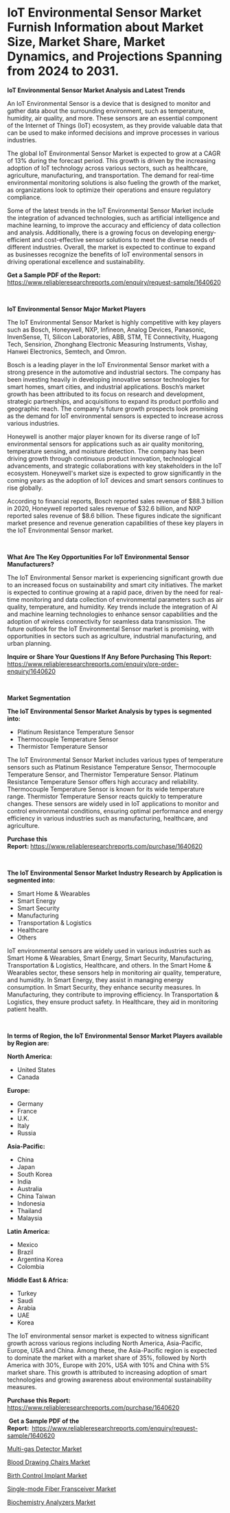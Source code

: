 <p><h1>IoT Environmental Sensor Market Furnish Information about Market Size, Market Share, Market Dynamics, and Projections Spanning from 2024 to 2031.</h1></p><p><strong>IoT Environmental Sensor Market Analysis and Latest Trends</strong></p>
<p><p>An IoT Environmental Sensor is a device that is designed to monitor and gather data about the surrounding environment, such as temperature, humidity, air quality, and more. These sensors are an essential component of the Internet of Things (IoT) ecosystem, as they provide valuable data that can be used to make informed decisions and improve processes in various industries.</p><p>The global IoT Environmental Sensor Market is expected to grow at a CAGR of 13% during the forecast period. This growth is driven by the increasing adoption of IoT technology across various sectors, such as healthcare, agriculture, manufacturing, and transportation. The demand for real-time environmental monitoring solutions is also fueling the growth of the market, as organizations look to optimize their operations and ensure regulatory compliance.</p><p>Some of the latest trends in the IoT Environmental Sensor Market include the integration of advanced technologies, such as artificial intelligence and machine learning, to improve the accuracy and efficiency of data collection and analysis. Additionally, there is a growing focus on developing energy-efficient and cost-effective sensor solutions to meet the diverse needs of different industries. Overall, the market is expected to continue to expand as businesses recognize the benefits of IoT environmental sensors in driving operational excellence and sustainability.</p></p>
<p><strong>Get a Sample PDF of the Report:&nbsp;</strong> <a href="https://www.reliableresearchreports.com/enquiry/request-sample/1640620">https://www.reliableresearchreports.com/enquiry/request-sample/1640620</a></p>
<p>&nbsp;</p>
<p><strong>IoT Environmental Sensor Major Market Players</strong></p>
<p><p>The IoT Environmental Sensor Market is highly competitive with key players such as Bosch, Honeywell, NXP, Infineon, Analog Devices, Panasonic, InvenSense, TI, Silicon Laboratories, ABB, STM, TE Connectivity, Huagong Tech, Sensirion, Zhonghang Electronic Measuring Instruments, Vishay, Hanwei Electronics, Semtech, and Omron.</p><p>Bosch is a leading player in the IoT Environmental Sensor market with a strong presence in the automotive and industrial sectors. The company has been investing heavily in developing innovative sensor technologies for smart homes, smart cities, and industrial applications. Bosch’s market growth has been attributed to its focus on research and development, strategic partnerships, and acquisitions to expand its product portfolio and geographic reach. The company's future growth prospects look promising as the demand for IoT environmental sensors is expected to increase across various industries.</p><p>Honeywell is another major player known for its diverse range of IoT environmental sensors for applications such as air quality monitoring, temperature sensing, and moisture detection. The company has been driving growth through continuous product innovation, technological advancements, and strategic collaborations with key stakeholders in the IoT ecosystem. Honeywell's market size is expected to grow significantly in the coming years as the adoption of IoT devices and smart sensors continues to rise globally.</p><p>According to financial reports, Bosch reported sales revenue of $88.3 billion in 2020, Honeywell reported sales revenue of $32.6 billion, and NXP reported sales revenue of $8.6 billion. These figures indicate the significant market presence and revenue generation capabilities of these key players in the IoT Environmental Sensor market.</p></p>
<p>&nbsp;</p>
<p><strong>What Are The Key Opportunities For IoT Environmental Sensor Manufacturers?</strong></p>
<p><p>The IoT Environmental Sensor market is experiencing significant growth due to an increased focus on sustainability and smart city initiatives. The market is expected to continue growing at a rapid pace, driven by the need for real-time monitoring and data collection of environmental parameters such as air quality, temperature, and humidity. Key trends include the integration of AI and machine learning technologies to enhance sensor capabilities and the adoption of wireless connectivity for seamless data transmission. The future outlook for the IoT Environmental Sensor market is promising, with opportunities in sectors such as agriculture, industrial manufacturing, and urban planning.</p></p>
<p><strong>Inquire or Share Your Questions If Any Before Purchasing This Report:</strong> <a href="https://www.reliableresearchreports.com/enquiry/pre-order-enquiry/1640620">https://www.reliableresearchreports.com/enquiry/pre-order-enquiry/1640620</a></p>
<p>&nbsp;</p>
<p><strong>Market Segmentation</strong></p>
<p><strong>The IoT Environmental Sensor Market Analysis by types is segmented into:</strong></p>
<p><ul><li>Platinum Resistance Temperature Sensor</li><li>Thermocouple Temperature Sensor</li><li>Thermistor Temperature Sensor</li></ul></p>
<p><p>The IoT Environmental Sensor Market includes various types of temperature sensors such as Platinum Resistance Temperature Sensor, Thermocouple Temperature Sensor, and Thermistor Temperature Sensor. Platinum Resistance Temperature Sensor offers high accuracy and reliability. Thermocouple Temperature Sensor is known for its wide temperature range. Thermistor Temperature Sensor reacts quickly to temperature changes. These sensors are widely used in IoT applications to monitor and control environmental conditions, ensuring optimal performance and energy efficiency in various industries such as manufacturing, healthcare, and agriculture.</p></p>
<p><strong>Purchase this Report:&nbsp;</strong><a href="https://www.reliableresearchreports.com/purchase/1640620">https://www.reliableresearchreports.com/purchase/1640620</a></p>
<p>&nbsp;</p>
<p><strong>The IoT Environmental Sensor Market Industry Research by Application is segmented into:</strong></p>
<p><ul><li>Smart Home & Wearables</li><li>Smart Energy</li><li>Smart Security</li><li>Manufacturing</li><li>Transportation & Logistics</li><li>Healthcare</li><li>Others</li></ul></p>
<p><p>IoT environmental sensors are widely used in various industries such as Smart Home & Wearables, Smart Energy, Smart Security, Manufacturing, Transportation & Logistics, Healthcare, and others. In the Smart Home & Wearables sector, these sensors help in monitoring air quality, temperature, and humidity. In Smart Energy, they assist in managing energy consumption. In Smart Security, they enhance security measures. In Manufacturing, they contribute to improving efficiency. In Transportation & Logistics, they ensure product safety. In Healthcare, they aid in monitoring patient health.</p></p>
<p>&nbsp;</p>
<p><strong>In terms of Region, the IoT Environmental Sensor Market Players available by Region are:</strong></p>
<p>
    <p> <strong> North America: </strong>
        <ul>
            <li>United States</li>
            <li>Canada</li>
        </ul>
        </p> 
    <p> <strong> Europe: </strong>
        <ul>
            <li>Germany</li>
            <li>France</li>
            <li>U.K.</li>
            <li>Italy</li>
            <li>Russia</li>
        </ul>
        </p> 
    <p> <strong> Asia-Pacific: </strong>
        <ul>
            <li>China</li>
            <li>Japan</li>
            <li>South Korea</li>
            <li>India</li>
            <li>Australia</li>
            <li>China Taiwan</li>
            <li>Indonesia</li>
            <li>Thailand</li>
            <li>Malaysia</li>
        </ul>
        </p> 
    <p> <strong> Latin America: </strong>
        <ul>
            <li>Mexico</li>
            <li>Brazil</li>
            <li>Argentina Korea</li>
            <li>Colombia</li>
        </ul>
        </p> 
    <p> <strong> Middle East & Africa: </strong>
        <ul>
            <li>Turkey</li>
            <li>Saudi</li>
            <li>Arabia</li>
            <li>UAE</li>
            <li>Korea</li>
        </ul>
    </p>
    </p>
<p><p>The IoT environmental sensor market is expected to witness significant growth across various regions including North America, Asia-Pacific, Europe, USA and China. Among these, the Asia-Pacific region is expected to dominate the market with a market share of 35%, followed by North America with 30%, Europe with 20%, USA with 10% and China with 5% market share. This growth is attributed to increasing adoption of smart technologies and growing awareness about environmental sustainability measures.</p></p>
<p><strong>Purchase this Report: </strong><a href="https://www.reliableresearchreports.com/purchase/1640620">https://www.reliableresearchreports.com/purchase/1640620</a></p>
<p>&nbsp;<strong>Get a Sample PDF of the Report:&nbsp;&nbsp;</strong><a href="https://www.reliableresearchreports.com/enquiry/request-sample/1640620">https://www.reliableresearchreports.com/enquiry/request-sample/1640620</a></p>
<p><strong></strong></p>
<p><p><a href="https://github.com/fiixsa/Market-Research-Report-List-1/blob/main/multi-gas-detector-market.md">Multi-gas Detector Market</a></p><p><a href="https://medium.com/@jhonwin654/blood-drawing-chairs-market-insight-market-trends-growth-forecasted-from-2024-to-2031-e3fb01d14a2b">Blood Drawing Chairs Market</a></p><p><a href="https://medium.com/@jhonwin654/birth-control-implant-market-the-key-to-successful-business-strategy-forecast-till-2031-956b8ae1f97b">Birth Control Implant Market</a></p><p><a href="https://github.com/cecuraprangm/Market-Research-Report-List-1/blob/main/single-mode-fiber-fransceiver-market.md">Single-mode Fiber Fransceiver Market</a></p><p><a href="https://medium.com/@jhonwin654/biochemistry-analyzers-market-report-reveals-the-latest-trends-and-growth-opportunities-of-this-f3eb77f34068">Biochemistry Analyzers Market</a></p></p>